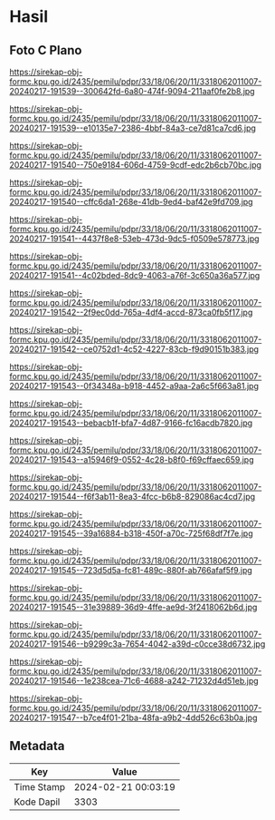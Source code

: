# Hasil

## Foto C Plano

https://sirekap-obj-formc.kpu.go.id/2435/pemilu/pdpr/33/18/06/20/11/3318062011007-20240217-191539--300642fd-6a80-474f-9094-211aaf0fe2b8.jpg

https://sirekap-obj-formc.kpu.go.id/2435/pemilu/pdpr/33/18/06/20/11/3318062011007-20240217-191539--e10135e7-2386-4bbf-84a3-ce7d81ca7cd6.jpg

https://sirekap-obj-formc.kpu.go.id/2435/pemilu/pdpr/33/18/06/20/11/3318062011007-20240217-191540--750e9184-606d-4759-9cdf-edc2b6cb70bc.jpg

https://sirekap-obj-formc.kpu.go.id/2435/pemilu/pdpr/33/18/06/20/11/3318062011007-20240217-191540--cffc6da1-268e-41db-9ed4-baf42e9fd709.jpg

https://sirekap-obj-formc.kpu.go.id/2435/pemilu/pdpr/33/18/06/20/11/3318062011007-20240217-191541--4437f8e8-53eb-473d-9dc5-f0509e578773.jpg

https://sirekap-obj-formc.kpu.go.id/2435/pemilu/pdpr/33/18/06/20/11/3318062011007-20240217-191541--4c02bded-8dc9-4063-a76f-3c650a36a577.jpg

https://sirekap-obj-formc.kpu.go.id/2435/pemilu/pdpr/33/18/06/20/11/3318062011007-20240217-191542--2f9ec0dd-765a-4df4-accd-873ca0fb5f17.jpg

https://sirekap-obj-formc.kpu.go.id/2435/pemilu/pdpr/33/18/06/20/11/3318062011007-20240217-191542--ce0752d1-4c52-4227-83cb-f9d90151b383.jpg

https://sirekap-obj-formc.kpu.go.id/2435/pemilu/pdpr/33/18/06/20/11/3318062011007-20240217-191543--0f34348a-b918-4452-a9aa-2a6c5f663a81.jpg

https://sirekap-obj-formc.kpu.go.id/2435/pemilu/pdpr/33/18/06/20/11/3318062011007-20240217-191543--bebacb1f-bfa7-4d87-9166-fc16acdb7820.jpg

https://sirekap-obj-formc.kpu.go.id/2435/pemilu/pdpr/33/18/06/20/11/3318062011007-20240217-191543--a15946f9-0552-4c28-b8f0-f69cffaec659.jpg

https://sirekap-obj-formc.kpu.go.id/2435/pemilu/pdpr/33/18/06/20/11/3318062011007-20240217-191544--f6f3ab11-8ea3-4fcc-b6b8-829086ac4cd7.jpg

https://sirekap-obj-formc.kpu.go.id/2435/pemilu/pdpr/33/18/06/20/11/3318062011007-20240217-191545--39a16884-b318-450f-a70c-725f68df7f7e.jpg

https://sirekap-obj-formc.kpu.go.id/2435/pemilu/pdpr/33/18/06/20/11/3318062011007-20240217-191545--723d5d5a-fc81-489c-880f-ab766afaf5f9.jpg

https://sirekap-obj-formc.kpu.go.id/2435/pemilu/pdpr/33/18/06/20/11/3318062011007-20240217-191545--31e39889-36d9-4ffe-ae9d-3f2418062b6d.jpg

https://sirekap-obj-formc.kpu.go.id/2435/pemilu/pdpr/33/18/06/20/11/3318062011007-20240217-191546--b9299c3a-7654-4042-a39d-c0cce38d6732.jpg

https://sirekap-obj-formc.kpu.go.id/2435/pemilu/pdpr/33/18/06/20/11/3318062011007-20240217-191546--1e238cea-71c6-4688-a242-71232d4d51eb.jpg

https://sirekap-obj-formc.kpu.go.id/2435/pemilu/pdpr/33/18/06/20/11/3318062011007-20240217-191547--b7ce4f01-21ba-48fa-a9b2-4dd526c63b0a.jpg


## Metadata

| Key        | Value               |
| ---------- | ------------------- |
| Time Stamp | 2024-02-21 00:03:19 |
| Kode Dapil | 3303                |



